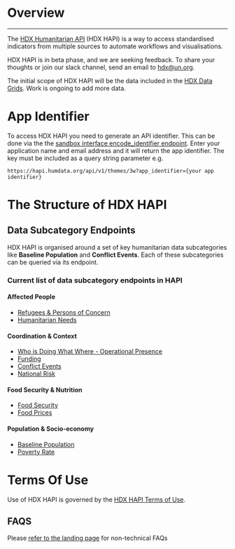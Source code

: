 # Overview

---

The [HDX Humanitarian API](https://data.humdata.org/hapi) (HDX HAPI) is a way to access standardised indicators from multiple sources to automate workflows and visualisations.

HDX HAPI is in beta phase, and we are seeking feedback. To share your thoughts or join our slack channel, send an email to [hdx@un.org](mailto:hdx@un.org).

The initial scope of HDX HAPI will be the data included in the [HDX Data Grids](https://data.humdata.org/dashboards/overview-of-data-grids). Work is ongoing to add more data.

# App Identifier

To access HDX HAPI you need to generate an API identifier. This can be done via the the [sandbox interface encode_identifier endpoint](https://hapi.humdata.org/docs#/Utility/get_encoded_identifier_api_v1_encode_identifier_get). Enter your application name and email address and it will return the app identifier. The key must be included as a query string parameter e.g.

```
https://hapi.humdata.org/api/v1/themes/3w?app_identifier={your app identifier}
```

# The Structure of HDX HAPI

## Data Subcategory Endpoints
HDX HAPI is organised around a set of key humanitarian data subcategories like **Baseline Population** and **Conflict Events**. Each of these subcategories can be queried via its endpoint.

### Current list of data subcategory endpoints in HAPI

#### Affected People

- [Refugees & Persons of Concern](https://hapi.humdata.org/docs#/Affected%20people/get_refugees_api_v1_affected_people_refugees_get)
- [Humanitarian Needs](https://hapi.humdata.org/docs#/Affected%20people/get_humanitarian_needs_api_v1_affected_people_humanitarian_needs_get)

#### Coordination & Context

- [Who is Doing What Where - Operational Presence](https://hapi.humdata.org/docs#/Coordination%20%26%20Context/get_operational_presences_api_v1_coordination_context_operational_presence_get)
- [Funding](https://hapi.humdata.org/docs#/Coordination%20%26%20Context/get_fundings_api_v1_coordination_context_funding_get)
- [Conflict Events](https://hapi.humdata.org/docs#/Coordination%20%26%20Context/get_conflict_events_api_v1_coordination_context_conflict_event_get)
- [National Risk](https://hapi.humdata.org/docs#/Coordination%20%26%20Context/get_national_risks_api_v1_coordination_context_national_risk_get)

#### Food Security & Nutrition

- [Food Security](https://hapi.humdata.org/docs#/Food%20Security%20%26%20Nutrition/get_food_security_api_v1_food_food_security_get)
- [Food Prices](https://hapi.humdata.org/docs#/Food%20Security%20%26%20Nutrition/get_food_prices_api_v1_food_food_price_get)

#### Population & Socio-economy

- [Baseline Population](https://hapi.humdata.org/docs#/Population%20%26%20Socio-Economy/get_populations_api_v1_population_social_population_get)
- [Poverty Rate](https://hapi.humdata.org/docs#/Population%20%26%20Socio-Economy/get_poverty_rates_api_v1_population_social_poverty_rate_get)

# Terms Of Use

Use of HDX HAPI is governed by the [HDX HAPI Terms of Use](https://data.humdata.org/hapi/terms).

## FAQS

Please [refer to the landing page](https://data.humdata.org/hapi) for non-technical FAQs
